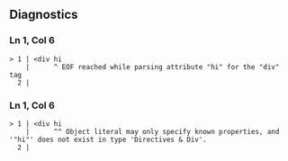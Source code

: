 ## Diagnostics
### Ln 1, Col 6
```marko
> 1 | <div hi
    |      ^ EOF reached while parsing attribute "hi" for the "div" tag
  2 |
```

### Ln 1, Col 6
```marko
> 1 | <div hi
    |      ^^ Object literal may only specify known properties, and '"hi"' does not exist in type 'Directives & Div'.
  2 |
```

